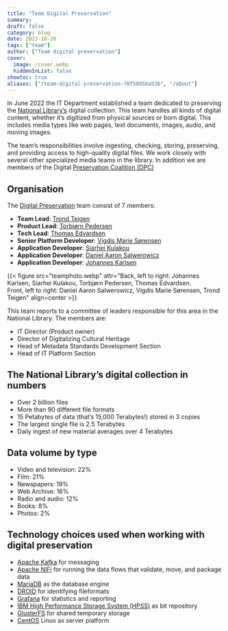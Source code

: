 ```yaml
---
title: "Team Digital Preservation"
summary:
draft: false
category: blog
date: 2023-10-26
tags: ["team"]
author: ["Team digital preservation"]
cover:
  image: /cover.webp
  hiddenInList: false
showtoc: true
aliases: ["/team-digital-preservation-70f5805ba536", "/about"]
---
```


In June 2022 the IT Department established a team dedicated to preserving the [National Library’s](https://nb.no/) digital collection. This team handles all kinds of digital content, whether it’s digitized from physical sources or born digital. This includes media types like web pages, text documents, images, audio, and moving images.

The team’s responsibilities involve ingesting, checking, storing, preserving, and providing access to high-quality digital files. We work closely with several other specialized media teams in the library. In addition we are members of the Digital [Preservation Coalition (DPC)](https://www.dpconline.org/)

## Organisation
The [Digital Preservation](https://www.nb.no/en/digital-preservation "Short page about Digital Preservation at NLN") team consist of 7 members:

- **Team Lead**: [Trond Teigen](https://www.linkedin.com/in/trond-teigen-191954ab)
- **Product Lead**: [Torbjørn Pedersen](https://www.linkedin.com/in/torbjørn-pedersen-57617b227b)
- **Tech Lead**: [Thomas Edvardsen](https://www.linkedin.com/in/thomasedvardsen)
- **Senior Platform Developer**: [Vigdis Marie Sørensen](https://www.linkedin.com/in/vigdis-sørensen-8a3618a6)
- **Application Developer**: [Siarhei Kulakou](https://www.linkedin.com/in/siarhei-kulakou-0702ba245)
- **Application Developer**: [Daniel Aaron Salwerowicz](https://www.linkedin.com/in/salwerowicz)
- **Application Developer**: [Johannes Karlsen](https://www.linkedin.com/in/johannes-karlsen-476197267)


{{< figure src="teamphoto.webp" attr="Back, left to right: Johannes Karlsen, Siarhei Kulakou, Torbjørn Pedersen, Thomas Edvardsen.<br>Front, left to right: Daniel Aaron Salwerowicz, Vigdis Marie Sørensen, Trond Teigen" align=center >}}
 
This team reports to a committee of leaders responsible for this area in the National Library. The members are:
- IT Director (Product owner)
- Director of Digitalizing Cultural Heritage
- Head of Metadata Standards Development Section
- Head of IT Platform Section

## The National Library’s digital collection in numbers
- Over 2 billion files
- More than 90 different file formats
- 15 Petabytes of data (that’s 15,000 Terabytes!) stored in 3 copies
- The largest single file is 2.5 Terabytes
- Daily ingest of new material averages over 4 Terabytes

## Data volume by type
- Video and television: 22%
- Film: 21%
- Newspapers: 19%
- Web Archive: 16%
- Radio and audio: 12%
- Books: 8%
- Photos: 2%

## Technology choices used when working with digital preservation
- [Apache Kafka](https://kafka.apache.org) for messaging
- [Apache NiFi](https://nifi.apache.org) for running the data flows that validate, move, and package data
- [MariaDB](https://mariadb.org) as the database engine
- [DROID](https://digital-preservation.github.io/droid) for identifying fileformats
- [Grafana](https://grafana.com) for statistics and reporting
- [IBM High Performance Storage System (HPSS)](https://www.hpss-collaboration.org) as bit repository
- [GlusterFS](https://www.gluster.org) for shared temporary storage
- [CentOS](https://www.centos.org) Linux as server platform

